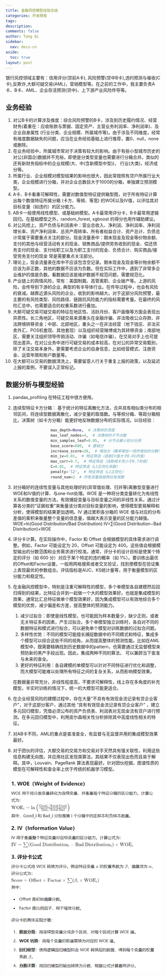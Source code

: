 ```yaml
---
title: 金融风控模型经验总结
categories: 开发随笔
tags: 
description: 
comments: false
author: Tang Qi
sidebar:
  nav: docs-cn
aside:
  toc: true
layout: post
---
```




银行风控领域主要有：信用评分(贷前A卡), 风险预警(贷中B卡),违约预测与催收(C卡),反欺诈,大额可疑交易(AML)，营销模型等。在之前的工作中，我主要负责A卡、B卡、AML、企业存活预测(贷中)、上下游产业风险传导等。



## 业务经验

1. 对公B卡的计算涉及维度：综合风险预警的B卡，涉及到历史履约情况、经营财务(着重在：应收账款与票据、固定资产、主营业务利润率、净利润率)、及企业自身属性 (行业分类、企业规模、所属城市等)。由于涉及不同维度，经常有维度数据缺失的问题，应当在业务经验基础上进行推荐，置0、null，none或删除。
2. 在业务经验中，所属城市常对于决策有较大的影响。由于有些小型城市历史的对公(非国企)数据并不充裕，即使是分类型变量也需要进行分箱合并。类似的还有新财务指标中的企业规模(大、中(含新模型中型))， 行业(大类)，经济成分等。
3. 所属行业、企业规模对模型结果的影响也很大，因此常按照有贷户所属行业大类，企业规模进行分箱，并对企业总数目大于1000的分箱，单独建立预测模型。
4. A卡、B卡看重可解释性，需要对数值型特征提供箱型图，对于所有特征计算出每个数值特征所属分箱 (卡方、等频、等宽) 的WOE以及IV值，以评估其对目标变量（如违约）的区分能力。
5. AB卡一般使用线性模型、或基础树模型。A卡最常用评分卡，B卡最常用逻辑回归。在基础模型之外，random_forest, xgboost 的得分也用作辅助建议。
6. 对公风控上，资产负债与利润表中：营业总收入、净利润、净利润率、净利润增长率、资产净利润率、总资产周转率、所有者权益合计、资产总计、负债总计常属于需要重点关注的部分。现金流量表中：期末现金及现金等价物余额、支付的其他与经营活动有关的现金、销售商品/提供劳务收到的现金、偿还债务支付的现金、支付给职工以及为职工支付的现金、负债合计、购买商品/接受劳务支付的现金 常是需要重点关注部分。
7. 理论上，现金流量表在库中不应该包含空记录。期末现金及现金等价物余额不应该为非正数，其他的数据不应该为负数。但在实际工作中，遇到了非常多企业维护的值是负数。看数据应该是维护数据不规范问题，需要规范化。
8. 产业链上的舆情风险，常有：美国制裁、高管离职、企业破产等。上游的风险，会传导到下游的企业, 典型的有半导体行业。在传导过程中，也会有风险的衰减。越靠近源头风险的企业，收到的影响越大。对于这部分风险预警，最主要的有风险类型、风险路径、链路抗风险能力的指标需要考量。在最终的风险汇总中，也需要适合的权重系数进行叠加。
9. 大额可疑交易可疑交易的特征在地区性、活跃月份、客户画像等方面会表现出异质性。长三角地区，可疑交易来源重头在金融诈骗、非法吸收公众存款、非法跨境转移资金；中部、北部地区，重头之一在非法经营（地下钱庄、非法买卖外汇、POS机套现、其他套现）以及组织经营赌博或为其转移资金；南部地区，需要关注组织领导传销活动、诈骗（如电信诈骗）。在交易对手上也可提现出差异。在对公业务中进行可疑交易的成本较高，在对公的异常交易甄别，除了关注交易本身外，更需要考虑企业的自身信息，比如经营模式、注册资金、运营年限和账户数量等。
10. 在大额可以交易的数据清洗上，需要留意人行关于重复上报的政策，以及延迟上报的案例，不要误入正常标记。



## 数据分析与模型经验

1. pandas_profiling 在特征工程中很方便用。

2. 连续型特征卡方分箱：
   基于统计的特征离散化方法，合并具有相似类分布的相邻区间，将连续型数据离散化，减少变量的取值数。与等频分箱、等距分箱相比，决策树（如卡方分箱）能更好地反映数据分布的实际情况。以往经验：

   ```python
                    max_depth=None,  # 决策树的深度
                    max_leaf_nodes=4,  # 决策树的子节点数
                    min_samples_leaf=0.05,  # 分节点最小划分比例
                    base_score=600,  # 基础分
                    increase_score=20,  # 增加分（概率增加一倍所增加的分数）
                    min_iv=0.01,  # 特征筛选（选取IV值大于0.01的值）
                    max_corr=0.7,  # 特征筛选（选取相关性小于0.7的值）
                    C=0.01,  # 特征筛选（L2正则化系数）
                    penalty='l2',  # 特征筛选（L2正则化）
                    round_num=2  # 所有变量保留两位有效数
   ```

3. 对分箱好的连续性变量与其他处理好的(异常值处理、归并等)离散型变量进行WOE和IV值的计算、与one-hot处理。WOE 是一种将分类变量转化为有线性关系的数值变量的方法，有效捕捉变量与目标变量之间的非线性关系，通过计算各分类的“证据权重”来衡量该分类对目标变量的影响，使得模型更易解释和分析，使得模型的结果更加透明。IV 通过累积各分箱的 WOE 值与对应的分布差值的乘积来衡量整个变量的信息量，值越大表示变量的区分能力越强。
   WOE=ln(Good Distribution/Bad Distribution)
   IV=∑(Good Distribution−Bad Distribution)×WOE

4. 评分卡计算。在实际操作中，Factor 和 Offset 会根据模型的具体需求进行调整。例如，Factor 可能设定为 20，Offset 可能设定为 400。这些值会根据模型输出的分数范围和业务需求进行校准。通常，评分卡的设计目标是使某个特定的评分（如 600 分）对应于某个特定的违约概率（如 1%）。要训练出最优的Offset和Factor设置，一般用网格搜索或者交叉验证，找到使模型在验证集上表现最优的参数组合。评估指标是AUC、KS统计量等，用于衡量模型的区分能力和稳定性。
   

5. 在金融风控模型中，特别是注重可解释性的模型，多个单模型各自建模然后回归得到的结果，比特征合并到一起做一个大的模型效果好。也就是集成模型的效果，通常比汇总特征做单个模型效果好，因为集成模型可以有效地综合多个模型的优势，减少偏差和方差，提高整体的预测能力。

   1. 减少过拟合：即使是线性模型，也可能因为样本数量少，缺少正则，或者无关特征多的因素，产生过拟合。多个单模型独立训练时，各自对不同的数据特征和模式进行拟合，可以避免单个模型对训练数据的过拟合问题。
   2. 多样性优势：不同的模型可能擅长捕捉数据中的不同模式和特征，集成多个模型可以综合这些不同的视角，从而提高整体的预测性能。比如在AML模型中，既需要精确找到历史数据中的pattern，也需要通过无监督模型来预防新的黑产手段出现。因此，集成两种不同的算法， 可以兼顾当下查准与未来的查全。
   3. 更好的特征利用：各自建模的单模型可以针对不同特征进行优化和调整，而大模型可能难以处理所有特征之间的复杂关系，从而影响模型效果。

   在数据量非常充分，非线性程度高，不要求可解释性，线上存在多角度的补充模型，半实时训练的情况下，统一的大模型可能更适合。

6. 在企业经营风险的建模过程中，存在大量“不具有有效现金流记录有贷企业客户”，对于这部分客户，通过其他 “具有有效现金流记录有贷企业客户” ，建立多元回归模型，凭借必须公布的资产负债表、利润表对无现金流有贷户进行预测。在多元回归模型中，利用皮尔森相关性分析排除其中高度线性相关的特征。

7. 对AB卡不同，AML的重点是查准查全，有监督与无监督并用的集成模型效果最好。

8. 对于团伙的评估，大额交易的交易方和交易对手天然具有强关联性，利用这些信息构建无向图，并应用社区发现类算法，其结果不仅表现出色而且易于解释。其中，Louvain、PageRank 算法表现最好。针对团伙挖掘，图谱性质的模型在可解释性和查全率上优于传统的机器学习模型。



![01](https://raw.githubusercontent.com/iqgnat/iqgnat.github.io/master/assets/images/2021-05-22-Common-Concepts-in-Financial-Risk-Management/01.png)

